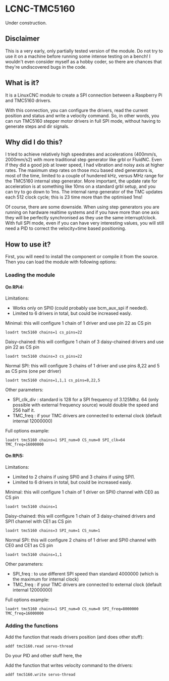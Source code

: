 # LCNC-TMC5160

Under construction.

## Disclaimer

This is a very early, only partially tested version of the module. Do not try
to use it on a machine before running some intense testing on a bench! I wouldn't
even consider myself as a hobby coder, so there are chances that they're undiscovered
bugs in the code.

## What is it?

It is a LinuxCNC module to create a SPI connection between a Raspberry Pi
and TMC5160 drivers.

With this connection, you can configure the drivers, read the current position and status
and write a velocity command. So, in other words, you can run TMC5160 stepper
motor drivers in full SPI mode, without having to generate steps and dir signals.

## Why did I do this?

I tried to achieve relatively high speedrates and accelerations (400mm/s, 2000mm/s2) with
more traditional step generator like grbl or FluidNC. Even if they did a good job at lower
speed, I had vibration and noisy axis at higher rates. The maximum step rates on those
mcu based sted generators is, most of the time, limited to a couple of hundered kHz, versus
MHz range for the TMC5160 internal step generator. More important, the update rate for
acceleration is at something like 10ms on a standard grbl setup, and you can try to go down
to 1ms. The internal ramp generator of the TMC updates each 512 clock cycle; this is 23 time
more than the optimised 1ms!

Of course, there are some downside. When using step generators you are running on hardware
realtime systems and if you have more than one axis they will be perfectly synchronised as
they use the same interrupt/clock. With full SPI mode, even if you can have very interesting
values, you will still need a PID to correct the velocity+time based positioning.

## How to use it?

First, you will need to install the component or compile it from the source. Then you can
load the module with following options:

### Loading the module

#### On RPi4:

Limitations:

- Works only on SPI0 (could probably use bcm_aux_spi if needed). 
- Limited to 6 drivers in total, but could be increased easly.

Minimal: this will configure 1 chain of 1 driver and use pin 22 as CS pin
```
loadrt tmc5160 chains=1 cs_pins=22
```

Daisy-chained: this will configure 1 chain of 3 daisy-chained drivers and use pin 22 as CS pin
```
loadrt tmc5160 chains=3 cs_pins=22
```

Normal SPI: this will configure 3 chains of 1 driver and use pins 8,22 and 5 as CS pins (one per driver)
```
loadrt tmc5160 chains=1,1,1 cs_pins=8,22,5
```

Other parameters:
- SPI_clk_div : standard is 128 for a SPI frequency of 3.125Mhz. 64 (only possible with external frequency source) would double the speed and 256 half it.
- TMC_freq : if your TMC drivers are connected to external clock (default internal 12000000)

Full options example:
```
loadrt tmc5160 chains=1 SPI_num=0 CS_num=0 SPI_clk=64 TMC_freq=16000000
```

#### On RPi5:

Limitations:

- Limited to 2 chains if using SPI0 and 3 chains if using SPI1.
- Limited to 6 drivers in total, but could be increased easly.

Minimal: this will configure 1 chain of 1 driver on SPI0 channel with CE0 as CS pin
```
loadrt tmc5160 chains=1
```

Daisy-chained: this will configure 1 chain of 3 daisy-chained drivers and SPI1 channel with CE1 as CS pin
```
loadrt tmc5160 chains=3 SPI_num=1 CS_num=1
```

Normal SPI: this will configure 2 chains of 1 driver and SPI0 channel with CE0 and CE1 as CS pin
```
loadrt tmc5160 chains=1,1
```

Other parameters:
- SPI_freq : to use different SPI speed than standard 4000000 (which is the maximum for internal clock)
- TMC_freq : if your TMC drivers are connected to external clock (default internal 12000000)

Full options example:
```
loadrt tmc5160 chains=1 SPI_num=0 CS_num=0 SPI_freq=8000000 TMC_freq=16000000
```

### Adding the functions

Add the function that reads drivers position (and does other stuff):
```
addf tmc5160.read servo-thread
```
Do your PID and other stuff here, the

Add the function that writes velocity command to the drivers:
```
addf tmc5160.write servo-thread
```
